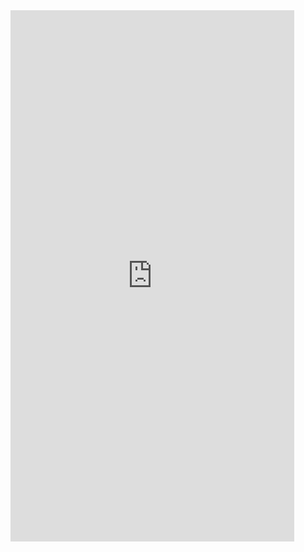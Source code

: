 <iframe  
height=850
width=90%
src="https://ks.wjx.top/vm/r9RwRXW.aspx"  
frameborder=0  
allowfullscreen>
</iframe>